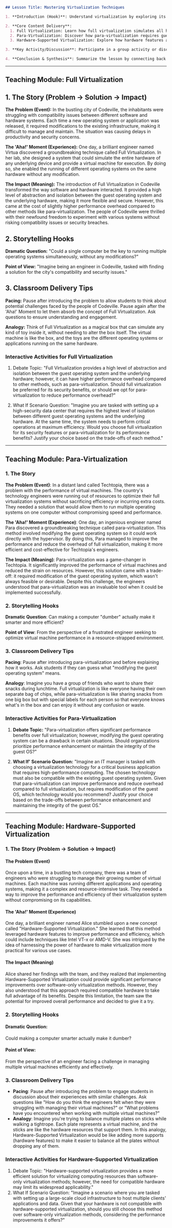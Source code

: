  ```markdown
## Lesson Title: Mastering Virtualization Techniques

1. **Introduction (Hook)**: Understand virtualization by exploring its practical applications in modern computing environments, such as cloud services and server consolidation.

2. **Core Content Delivery**:
   1. Full Virtualization: Learn how full virtualization simulates all hardware components to run multiple operating systems on the same hardware.
   2. Para-Virtualization: Discover how para-virtualization requires guest operating system modifications for better performance and efficiency.
   3. Hardware-Supported Virtualization: Explore how hardware features are leveraged to improve virtualization efficiency and performance.

3. **Key Activity/Discussion**: Participate in a group activity or discussion to compare the advantages and disadvantages of full virtualization, para-virtualization, and hardware-supported virtualization in different scenarios.

4. **Conclusion & Synthesis**: Summarize the lesson by connecting back to the Overall Summary: Virtualization is a technique used to run multiple operating systems on the same hardware, providing isolation and flexibility through various methods, such as full virtualization, para-virtualization, and hardware-supported virtualization, each with its unique performance implications.
```


---

## Teaching Module: Full Virtualization
 ## 1. The Story (Problem -> Solution -> Impact)
**The Problem (Event):** In the bustling city of Codeville, the inhabitants were struggling with compatibility issues between different software and hardware systems. Each time a new operating system or application was released, it required modifications to the existing infrastructure, making it difficult to manage and maintain. The situation was causing delays in productivity and security concerns.

**The 'Aha!' Moment (Experience):** One day, a brilliant engineer named Virtua discovered a groundbreaking technique called Full Virtualization. In her lab, she designed a system that could simulate the entire hardware of any underlying device and provide a virtual machine for execution. By doing so, she enabled the running of different operating systems on the same hardware without any modification.

**The Impact (Meaning):** The introduction of Full Virtualization in Codeville transformed the way software and hardware interacted. It provided a high level of abstraction and isolation between the guest operating system and the underlying hardware, making it more flexible and secure. However, this came at the cost of slightly higher performance overhead compared to other methods like para-virtualization. The people of Codeville were thrilled with their newfound freedom to experiment with various systems without risking compatibility issues or security breaches.

## 2. Storytelling Hooks
**Dramatic Question:** "Could a single computer be the key to running multiple operating systems simultaneously, without any modifications?"

**Point of View:** "Imagine being an engineer in Codeville, tasked with finding a solution for the city's compatibility and security issues."

## 3. Classroom Delivery Tips
**Pacing:** Pause after introducing the problem to allow students to think about potential challenges faced by the people of Codeville. Pause again after the 'Aha!' Moment to let them absorb the concept of Full Virtualization. Ask questions to ensure understanding and engagement.

**Analogy:** Think of Full Virtualization as a magical box that can simulate any kind of toy inside it, without needing to alter the box itself. The virtual machine is like the box, and the toys are the different operating systems or applications running on the same hardware.

### Interactive Activities for Full Virtualization
 1. Debate Topic: "Full Virtualization provides a high level of abstraction and isolation between the guest operating system and the underlying hardware; however, it can have higher performance overhead compared to other methods, such as para-virtualization. Should full virtualization be preferred for its security benefits, or should we opt for para-virtualization to reduce performance overhead?"

2. What If Scenario Question: "Imagine you are tasked with setting up a high-security data center that requires the highest level of isolation between different guest operating systems and the underlying hardware. At the same time, the system needs to perform critical operations at maximum efficiency. Would you choose full virtualization for its security features or para-virtualization for its performance benefits? Justify your choice based on the trade-offs of each method."


---

## Teaching Module: Para-Virtualization
 ### 1. The Story
**The Problem (Event)**: In a distant land called Techtopia, there was a problem with the performance of virtual machines. The country's technology engineers were running out of resources to optimize their full virtualization systems without sacrificing efficiency or incurring extra costs. They needed a solution that would allow them to run multiple operating systems on one computer without compromising speed and performance.

**The 'Aha!' Moment (Experience)**: One day, an ingenious engineer named Para discovered a groundbreaking technique called para-virtualization. This method involved modifying the guest operating system so it could work directly with the hypervisor. By doing this, Para managed to improve the performance and reduce the overhead of full virtualization, making it more efficient and cost-effective for Techtopia's engineers.

**The Impact (Meaning)**: Para-virtualization was a game-changer in Techtopia. It significantly improved the performance of virtual machines and reduced the strain on resources. However, this solution came with a trade-off: it required modification of the guest operating system, which wasn't always feasible or desirable. Despite this challenge, the engineers understood that para-virtualization was an invaluable tool when it could be implemented successfully.

### 2. Storytelling Hooks
**Dramatic Question**: Can making a computer "dumber" actually make it smarter and more efficient?

**Point of View**: From the perspective of a frustrated engineer seeking to optimize virtual machine performance in a resource-strapped environment.

### 3. Classroom Delivery Tips
**Pacing**: Pause after introducing para-virtualization and before explaining how it works. Ask students if they can guess what "modifying the guest operating system" means.

**Analogy**: Imagine you have a group of friends who want to share their snacks during lunchtime. Full virtualization is like everyone having their own separate bag of chips, while para-virtualization is like sharing snacks from one big box but with special labels for each person so that everyone knows what's in the box and can enjoy it without any confusion or waste.

### Interactive Activities for Para-Virtualization
 1. **Debate Topic:** "Para-virtualization offers significant performance benefits over full virtualization; however, modifying the guest operating system can be a drawback in certain situations. Should organizations prioritize performance enhancement or maintain the integrity of the guest OS?"

2. **What If' Scenario Question:** "Imagine an IT manager is tasked with choosing a virtualization technology for a critical business application that requires high-performance computing. The chosen technology must also be compatible with the existing guest operating system. Given that para-virtualization can improve performance and reduce overhead compared to full virtualization, but requires modification of the guest OS, which technology would you recommend? Justify your choice based on the trade-offs between performance enhancement and maintaining the integrity of the guest OS."


---

## Teaching Module: Hardware-Supported Virtualization
 ### 1. The Story (Problem -> Solution -> Impact)
#### The Problem (Event)
Once upon a time, in a bustling tech company, there was a team of engineers who were struggling to manage their growing number of virtual machines. Each machine was running different applications and operating systems, making it a complex and resource-intensive task. They needed a way to improve the performance and efficiency of their virtualization system without compromising on its capabilities.

#### The 'Aha!' Moment (Experience)
One day, a brilliant engineer named Alice stumbled upon a new concept called "Hardware-Supported Virtualization." She learned that this method leveraged hardware features to improve performance and efficiency, which could include techniques like Intel VT-x or AMD-V. She was intrigued by the idea of harnessing the power of hardware to make virtualization more practical for various use cases.

#### The Impact (Meaning)
Alice shared her findings with the team, and they realized that implementing Hardware-Supported Virtualization could provide significant performance improvements over software-only virtualization methods. However, they also understood that this approach required compatible hardware to take full advantage of its benefits. Despite this limitation, the team saw the potential for improved overall performance and decided to give it a try.

### 2. Storytelling Hooks
#### Dramatic Question:
Could making a computer smarter actually make it dumber?

#### Point of View:
From the perspective of an engineer facing a challenge in managing multiple virtual machines efficiently and effectively.

### 3. Classroom Delivery Tips
- **Pacing**: Pause after introducing the problem to engage students in discussion about their experiences with similar challenges. Ask questions like "How do you think the engineers felt when they were struggling with managing their virtual machines?" or "What problems have you encountered when working with multiple virtual machines?"
- **Analogy**: Imagine you're trying to balance multiple plates on sticks while walking a tightrope. Each plate represents a virtual machine, and the sticks are like the hardware resources that support them. In this analogy, Hardware-Supported Virtualization would be like adding more supports (hardware features) to make it easier to balance all the plates without dropping any of them.

### Interactive Activities for Hardware-Supported Virtualization
 1. Debate Topic: "Hardware-supported virtualization provides a more efficient solution for virtualizing computing resources than software-only virtualization methods; however, the need for compatible hardware may limit its widespread applicability."
2. What If Scenario Question: "Imagine a scenario where you are tasked with setting up a large-scale cloud infrastructure to host multiple clients' applications and data. Given that your hardware is not compatible with hardware-supported virtualization, should you still choose this method over software-only virtualization methods, considering the performance improvements it offers?"